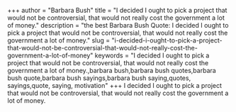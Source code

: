 +++
author = "Barbara Bush"
title = "I decided I ought to pick a project that would not be controversial, that would not really cost the government a lot of money."
description = "the best Barbara Bush Quote: I decided I ought to pick a project that would not be controversial, that would not really cost the government a lot of money."
slug = "i-decided-i-ought-to-pick-a-project-that-would-not-be-controversial-that-would-not-really-cost-the-government-a-lot-of-money"
keywords = "I decided I ought to pick a project that would not be controversial, that would not really cost the government a lot of money.,barbara bush,barbara bush quotes,barbara bush quote,barbara bush sayings,barbara bush saying,quotes, sayings,quote, saying, motivation"
+++
I decided I ought to pick a project that would not be controversial, that would not really cost the government a lot of money.
